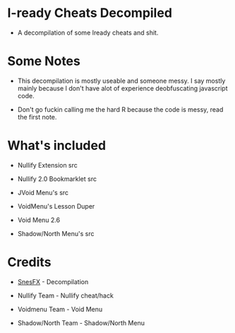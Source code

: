 # I-ready Cheats Decompiled
 
* A decompilation of some Iready cheats and shit.

# Some Notes

* This decompilation is mostly useable and someone messy. I say mostly mainly because I don't have alot of experience deobfuscating javascript code.

* Don't go fuckin calling me the hard R because the code is messy, read the first note.

# What's included

* Nullify Extension src

* Nullify 2.0 Bookmarklet src

* JVoid Menu's src

* VoidMenu's Lesson Duper

* Void Menu 2.6

* Shadow/North Menu's src


# Credits

* [SnesFX](https://twitter.com/SnesFX) - Decompilation

* Nullify Team - Nullify cheat/hack

* Voidmenu Team - Void Menu

* Shadow/North Team - Shadow/North Menu

